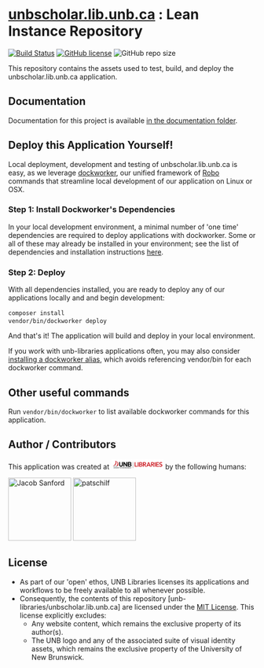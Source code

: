 # [unbscholar.lib.unb.ca](https://unbscholar.lib.unb.ca/) : Lean Instance Repository
[![Build Status](https://github.com/unb-libraries/unbscholar.lib.unb.ca/actions/workflows/deployment-workflow.yaml/badge.svg?branch=prod)](https://github.com/unb-libraries/unbscholar.lib.unb.ca/actions/workflows/deployment-workflow.yaml)
[![GitHub license](https://img.shields.io/github/license/unb-libraries/unbscholar.lib.unb.ca)](https://github.com/unb-libraries/unbscholar.lib.unb.ca/blob/prod/LICENSE)
![GitHub repo size](https://img.shields.io/github/repo-size/unb-libraries/unbscholar.lib.unb.ca?label=lean%20repo%20size)

This repository contains the assets used to test, build, and deploy the unbscholar.lib.unb.ca application.

## Documentation
Documentation for this project is available [in the documentation folder](./documentation/README.md "Project Documentation").

## Deploy this Application Yourself!
Local deployment, development and testing of unbscholar.lib.unb.ca is easy, as we leverage [dockworker](https://github.com/unb-libraries/dockworker), our unified framework of [Robo](https://robo.li/) commands that streamline local development of our application on Linux or OSX.

### Step 1: Install Dockworker's Dependencies
In your local development environment, a minimal number of 'one time' dependencies are required to deploy applications with dockworker. Some or all of these may already be installed in your environment; see the list of dependencies and installation instructions [here](https://github.com/unb-libraries/dockworker/blob/4.x/docs/prerequisites.md).

### Step 2: Deploy
With all dependencies installed, you are ready to deploy any of our applications locally and and begin development:

```
composer install
vendor/bin/dockworker deploy
```

And that's it! The application will build and deploy in your local environment.

If you work with unb-libraries applications often, you may also consider [installing a dockworker alias](https://gist.github.com/JacobSanford/1448fece856be371060d0f16ccb1b194), which avoids referencing vendor/bin for each dockworker command.

## Other useful commands
Run ```vendor/bin/dockworker``` to list available dockworker commands for this application.

## Author / Contributors
This application was created at [![UNB Libraries](https://github.com/unb-libraries/assets/raw/master/unblibbadge.png "UNB Libraries")](https://lib.unb.ca) by the following humans:

<a href="https://github.com/JacobSanford"><img src="https://avatars.githubusercontent.com/u/244894?v=3" title="Jacob Sanford" width="128" height="128"></a>
<a href="https://github.com/patschilf"><img src="https://avatars.githubusercontent.com/u/46682967?v=3" title="patschilf" width="128" height="128"></a>

## License
- As part of our 'open' ethos, UNB Libraries licenses its applications and workflows to be freely available to all whenever possible.
- Consequently, the contents of this repository [unb-libraries/unbscholar.lib.unb.ca] are licensed under the [MIT License](http://opensource.org/licenses/mit-license.html). This license explicitly excludes:
   - Any website content, which remains the exclusive property of its author(s).
   - The UNB logo and any of the associated suite of visual identity assets, which remains the exclusive property of the University of New Brunswick.
